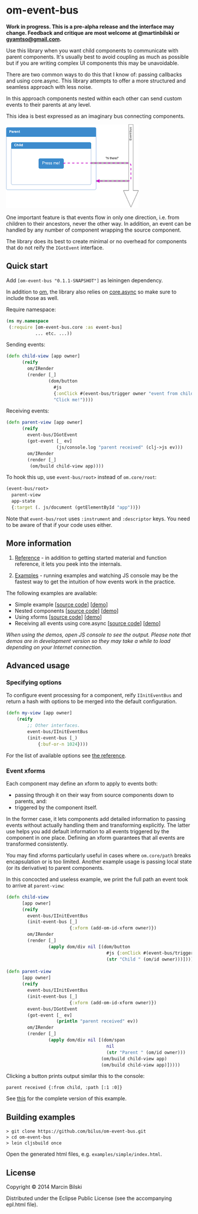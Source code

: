 # om-event-bus

**Work in progress. This is a pre-alpha release and the interface may change. Feedback and critique are most welcome at @martinbilski or gyamtso@gmail.com.**



Use this library when you want child components to communicate with parent components. It's usually best to avoid
coupling as much as possible but if you are writing complex UI components this may be unavoidable.

There are two common ways to do this that I know of: passing callbacks and using core.async. This library attempts to
 offer a more structured and seamless approach with less noise.

In this approach components nested within each other can send custom events to their parents at any level.

This idea is best expressed as an imaginary bus connecting components.

![High-level overview](https://raw.githubusercontent.com/bilus/om-event-bus/master/docs/event-bus.png)

One important feature is that events flow in only one direction, i.e. from children to their ancestors, never the other
way. In addition, an event can be handled by any number of component wrapping the source component.

The library does its best to create minimal or no overhead for components that do not reify the `IGotEvent` interface.

## Quick start

Add `[om-event-bus "0.1.1-SNAPSHOT"]` as leiningen dependency.

In addition to [om](https://github.com/swannodette/om), the library also relies on
[core.async](https://github.com/clojure/core.async) so make sure to include those as well.

Require namespace:

```clojure
(ns my.namespace
 (:require [om-event-bus.core :as event-bus]
           ... etc. ...))
```

Sending events:

```clojure
(defn child-view [app owner]
      (reify
        om/IRender
        (render [_]
                (dom/button
                  #js
                  {:onClick #(event-bus/trigger owner "event from child")}
                  "Click me!"))))
```

Receiving events:

```clojure
(defn parent-view [app owner]
      (reify
        event-bus/IGotEvent
        (got-event [_ ev]
                   (js/console.log "parent received" (clj->js ev)))
        om/IRender
        (render [_]
         (om/build child-view app))))
```

To hook this up, use `event-bus/root>` instead of `om.core/root`:

```clojure
(event-bus/root>
  parent-view
  app-state
  {:target (. js/document (getElementById "app"))})
```

Note that `event-bus/root` uses `:instrument` and `:descriptor` keys. You need to be aware of that if your code uses either.

## More information

1. [Reference](http://bilus.github.io/om-event-bus/) - in addition to getting started material and function reference,
it lets you peek into the internals.

2. [Examples](https://github.com/bilus/om-event-bus/tree/master/examples) - running examples and watching JS console may
be the fastest way to get the intuition of how events work in the practice.

The following examples are available:

*  Simple example [[source code](https://github.com/bilus/om-event-bus/blob/master/examples/simple/src/core.cljs)] [[demo](http://bilus.github.io/om-event-bus/examples/simple/index.html)]
*  Nested components [[source code](https://github.com/bilus/om-event-bus/blob/master/examples/nested/src/core.cljs)] [[demo](http://bilus.github.io/om-event-bus/examples/nested/index.html)]
*  Using xforms [[source code](https://github.com/bilus/om-event-bus/blob/master/examples/xform/src/core.cljs)] [[demo](http://bilus.github.io/om-event-bus/examples/xform/index.html)]
*  Receiving all events using core.async [[source code](https://github.com/bilus/om-event-bus/blob/master/examples/go_loop/src/core.cljs)] [[demo](http://bilus.github.io/om-event-bus/examples/go_loop/index.html)]

*When using the demos, open JS console to see the output. Please note that demos are in development version so they may take a while to load depending on your Internet connection.*

## Advanced usage

### Specifying options

To configure event processing for a component, reify `IInitEventBus` and return a hash with options to be merged into
the default configuration.

```clojure
(defn my-view [app owner]
    (reify
        ;; Other interfaces.
        event-bus/IInitEventBus
        (init-event-bus [_)
            {:buf-or-n 1024})))
```

For the list of available options see [the reference](http://bilus.github.io/om-event-bus/).

### Event xforms

Each component may define an xform to apply to events both:

 - passing through it on their way from source components down to parents, and:
 - triggered by the component itself.

In the former case, it lets components add detailed information to passing events without actually handling them and
transforming explicitly. The latter use helps you add default information to all events triggered by the component in
one place. Defining an xform guarantees that all events are transformed consistently.

You may find xforms particularly useful in cases where `om.core/path` breaks encapsulation or is too limited. Another 
example usage is passing local state (or its derivative) to parent components.

In this concocted and useless example, we print the full path an event took to arrive at `parent-view`:

```clojure
(defn child-view
      [app owner]
      (reify
        event-bus/IInitEventBus
        (init-event-bus [_]
                        {:xform (add-om-id-xform owner)})
        om/IRender
        (render [_]
                (apply dom/div nil [(dom/button
                                      #js {:onClick #(event-bus/trigger owner {:from "child"})}
                                      (str "Child " (om/id owner)))]))))

(defn parent-view
      [app owner]
      (reify
        event-bus/IInitEventBus
        (init-event-bus [_]
                        {:xform (add-om-id-xform owner)})
        event-bus/IGotEvent
        (got-event [_ ev]
                   (println "parent received" ev))
        om/IRender
        (render [_]
                (apply dom/div nil [(dom/span
                                      nil
                                      (str "Parent " (om/id owner)))
                                    (om/build child-view app)
                                    (om/build child-view app)]))))
```

Clicking a button prints output similar this to the console:

```
parent received {:from child, :path [:1 :0]}
```

See [this](https://github.com/bilus/om-event-bus/tree/master/examples/xform) for the complete version of this example.


## Building examples

```
> git clone https://github.com/bilus/om-event-bus.git
> cd om-event-bus
> lein cljsbuild once
```

Open the generated html files, e.g. `examples/simple/index.html`.


## License

Copyright © 2014 Marcin Bilski

Distributed under the Eclipse Public License (see the accompanying epl.html file).

